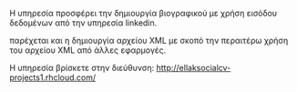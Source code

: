 
Η υπηρεσία προσφέρει την δημιουργία βιογραφικού με χρήση εισόδου δεδομένων από την υπηρεσία linkedin.

παρέχεται και η δημιουργία αρχείου XML με σκοπό την περαιτέρω χρήση του αρχείου XML από άλλες εφαρμογές.

Η υπηρεσία βρίσκετε στην διεύθυνση: 
http://ellaksocialcv-projects1.rhcloud.com/

